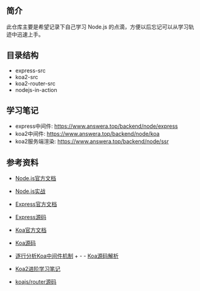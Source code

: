 ## 简介

此仓库主要是希望记录下自己学习 Node.js 的点滴，方便以后忘记可以从学习轨迹中迅速上手。

## 目录结构

- express-src
- koa2-src
- koa2-router-src
- nodejs-in-action

## 学习笔记

- express中间件: https://www.answera.top/backend/node/express
- koa2中间件: https://www.answera.top/backend/node/koa
- koa2服务端渲染: https://www.answera.top/backend/node/ssr

## 参考资料

- [Node.js官方文档](https://nodejs.org/en/docs/)
- [Node.js实战](https://github.com/ShadowWalker627/NodejsInAction/tree/master/code)

- [Express官方文档](http://expressjs.com/)
- [Express源码](https://github.com/expressjs/express)

- [Koa官方文档](https://koajs.com/) 
- [Koa源码](https://github.com/koajs/koa)
- [逐行分析Koa中间件机制](https://juejin.im/post/5c7decbbe51d454a7c5e8474) + - - [Koa源码解析](https://developers.weixin.qq.com/community/develop/article/doc/0000e4c9290bc069f3380e7645b813)
- [Koa2进阶学习笔记](https://github.com/chenshenhai/koa2-note)
- [koajs/router源码](https://github.com/koajs/router)
